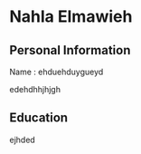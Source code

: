 # Nahla Elmawieh

## Personal Information 

Name : ehduehduygueyd

edehdhhjhjgh

## Education 

ejhded

